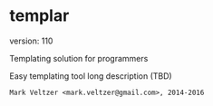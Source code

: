 templar
=======

version: 110

Templating solution for programmers

Easy templating tool long description (TBD)

	Mark Veltzer <mark.veltzer@gmail.com>, 2014-2016
